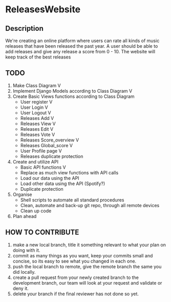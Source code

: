 # ReleasesWebsite

## Description

We're creating an online platform where users can rate all kinds of music releases that have been released the past year.
A user should be able to add releases and give any release a score from 0 - 10.
The website will keep track of the best releases

## TODO

1. Make Class Diagram V
2. Implement Django Models according to Class Diagram V
3. Create Basic Views functions according to Class Diagram
    * User register V
    * User Login V
    * User Logout V
    * Releases Add V
    * Releases View V
    * Releases Edit V
    * Releases Vote V
    * Releases Score_overview V
    * Releases Global_score V
    * User Profile page V
    * Releases duplicate protection
4. Create and utilize API
    * Basic API functions V
    * Replace as much view functions with API calls
    * Load our data using the API
    * Load other data using the API (Spotify?)
    * Duplicate protection
6. Organise
    * Shell scripts to automate all standard procedures
    * Clean, automate and back-up git repo, through all remote devices
    * Clean up code
8. Plan ahead

## HOW TO CONTRIBUTE

1. make a new local branch, title it something relevant to what your plan on doing with it.
2. commit as many things as you want, keep your commits small and concise, so its easy to see what you changed in each one.
3. push the local branch to remote, give the remote branch the same you did locally.
4. create a pull request from your newly created branch to the development branch, our team will look at your request and validate or deny it.
5. delete your branch if the final reviewer has not done so yet.
